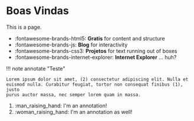 # Boas Vindas 

This is a page.

<div class="grid cards" markdown>

- :fontawesome-brands-html5: __Gratis__ for content and structure
- :fontawesome-brands-js: __Blog__ for interactivity
- :fontawesome-brands-css3: __Projetos__ for text running out of boxes
- :fontawesome-brands-internet-explorer: __Internet Explorer__ ... huh?

</div>

!!! note annotate "Teste"

    Lorem ipsum dolor sit amet, (2) consectetur adipiscing elit. Nulla et
    euismod nulla. Curabitur feugiat, tortor non consequat finibus (1), justo
    purus auctor massa, nec semper lorem quam in massa.

1.  :man_raising_hand: I'm an annotation!
2.  :woman_raising_hand: I'm an annotation as well!
